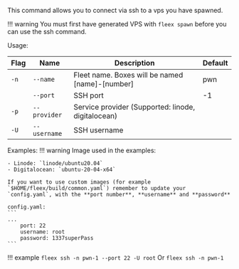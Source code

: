 This command allows you to connect via ssh to a vps you have spawned.

!!! warning
    You must first have generated VPS with `fleex spawn` before you can use the ssh command.

Usage:

| Flag | Name            | Description                                                                | Default |
| ---- | --------------- | -------------------------------------------------------------------------- | ------- |
| `-n` | `--name`        | Fleet name. Boxes will be named [name]-[number]                            | pwn     |
|      | `--port`        | SSH port                                                                   | -1      |
| `-p` | `--provider`    | Service provider (Supported: linode, digitalocean)                         |         |
| `-U` | `--username`    | SSH username                                                               |         |


Examples:
!!! warning
    Image used in the examples:

    - Linode: `linode/ubuntu20.04`
    - Digitalocean: `ubuntu-20-04-x64`

    If you want to use custom images (for example `$HOME/fleex/build/common.yaml`) remember to update your `config.yaml`, with the **port number**, **username** and **password**

    config.yaml:
    ```
    ...
        port: 22
        username: root
        password: 1337superPass
    ```


!!! example
    ```
    fleex ssh -n pwn-1 --port 22 -U root
    ```
    Or
    ```
    fleex ssh -n pwn-1
    ```
